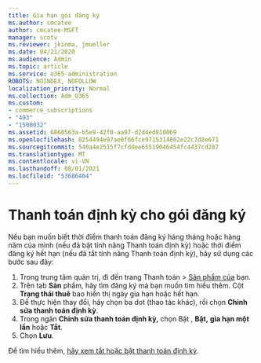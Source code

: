 ```yaml
---
title: Gia hạn gói đăng ký
ms.author: cmcatee
author: cmcatee-MSFT
manager: scotv
ms.reviewer: jkinma, jmueller
ms.date: 04/21/2020
ms.audience: Admin
ms.topic: article
ms.service: o365-administration
ROBOTS: NOINDEX, NOFOLLOW
localization_priority: Normal
ms.collection: Adm_O365
ms.custom:
- commerce_subscriptions
- "493"
- "1500032"
ms.assetid: 6860563a-b5e9-42f0-aa97-d2d4ed810069
ms.openlocfilehash: 8254494e97ae0f66fce9715314802e22c7d8e671
ms.sourcegitcommit: 540a4e2515f7cfddee65519046454fc4437cd287
ms.translationtype: MT
ms.contentlocale: vi-VN
ms.lasthandoff: 08/01/2021
ms.locfileid: "53686404"
---
```

# <a name="subscription-recurring-billing"></a>Thanh toán định kỳ cho gói đăng ký

Nếu bạn muốn biết thời điểm thanh toán đăng  ký hàng tháng hoặc hàng năm của mình  (nếu đã bật tính năng Thanh toán định kỳ) hoặc thời điểm đăng ký hết hạn (nếu đã tắt tính năng Thanh toán định kỳ), hãy sử dụng các bước sau đây:
  
1. Trong trung tâm quản  trị, đi đến trang Thanh toán \> [Sản phẩm của](https://go.microsoft.com/fwlink/p/?linkid=842054) bạn.
2. Trên tab **Sản** phẩm, hãy tìm đăng ký mà bạn muốn tìm hiểu thêm. Cột **Trạng thái thuê** bao hiển thị ngày gia hạn hoặc hết hạn.
3. Để thực hiện thay đổi, hãy chọn ba dot (thao tác khác), rồi chọn **Chỉnh sửa thanh toán định kỳ**.
4. Trong ngăn **Chỉnh sửa thanh toán định kỳ,** chọn Bật , **Bật,** **gia hạn một lần** hoặc **Tắt**.
5. Chọn **Lưu**.

Để tìm hiểu thêm, [hãy xem tắt hoặc bật thanh toán định kỳ](/microsoft-365/commerce/subscriptions/renew-your-subscription).